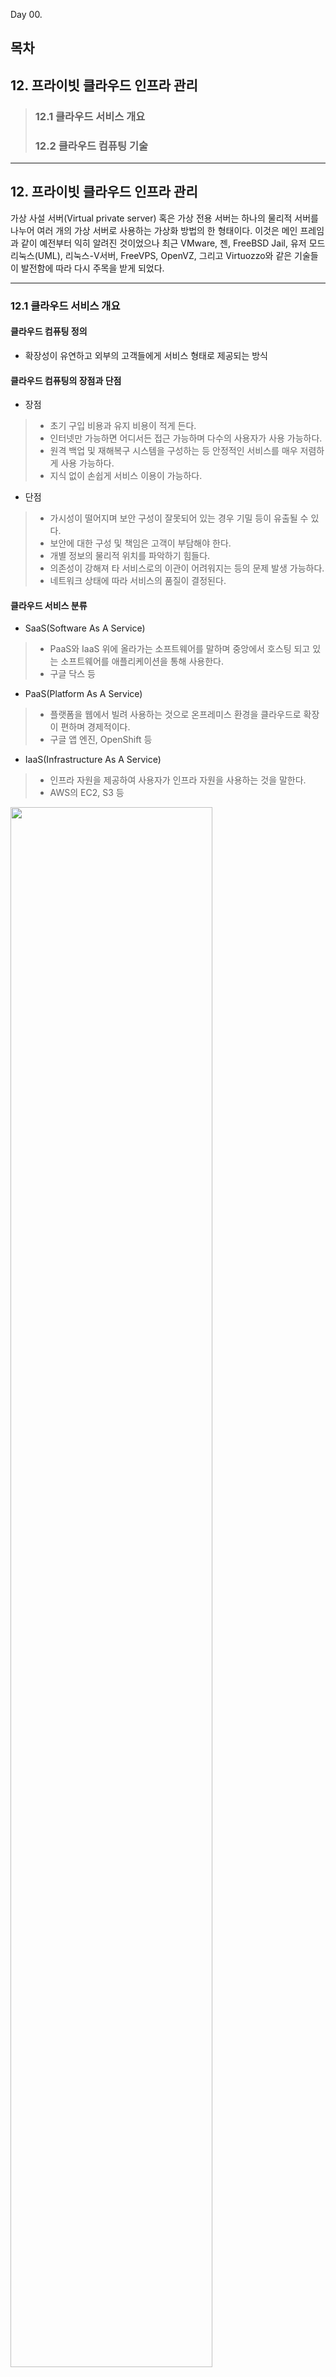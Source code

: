 Day 00.

## 목차
 
## 12. 프라이빗 클라우드 인프라 관리

> ### 12.1 클라우드 서비스 개요
> ### 12.2 클라우드 컴퓨팅 기술

------------
 
  
## 12. 프라이빗 클라우드 인프라 관리


가상 사설 서버(Virtual private server) 혹은 가상 전용 서버는 하나의 물리적 서버를 나누어 여러 개의 가상 서버로 사용하는 가상화 방법의 한 형태이다. 이것은 메인 프레임과 같이 예전부터 익히 알려진 것이었으나 최근 VMware, 젠, FreeBSD Jail, 유저 모드 리눅스(UML), 리눅스-V서버, FreeVPS, OpenVZ, 그리고 Virtuozzo와 같은 기술들이 발전함에 따라 다시 주목을 받게 되었다.

------------


### 12.1 클라우드 서비스 개요

#### 클라우드 컴퓨팅 정의
* 확장성이 유연하고 외부의 고객들에게 서비스 형태로 제공되는 방식


#### 클라우드 컴퓨팅의 장점과 단점
* 장점
> * 초기 구입 비용과 유지 비용이 적게 든다.
> * 인터넷만 가능하면 어디서든 접근 가능하며 다수의 사용자가 사용 가능하다.
> * 원격 백업 및 재해복구 시스템을 구성하는 등 안정적인 서비스를 매우 저렴하게 사용 가능하다.
> * 지식 없이 손쉽게 서비스 이용이 가능하다.


* 단점 
> * 가시성이 떨어지며 보안 구성이 잘못되어 있는 경우 기밀 등이 유출될 수 있다.
> * 보안에 대한 구성 및 책임은 고객이 부담해야 한다.
> * 개별 정보의 물리적 위치를 파악하기 힘들다.
> * 의존성이 강해져 타 서비스로의 이관이 어려워지는 등의 문제 발생 가능하다.
> * 네트워크 상태에 따라 서비스의 품질이 결정된다.




#### 클라우드 서비스 분류
* SaaS(Software As A Service)
> * PaaS와 IaaS 위에 올라가는 소프트웨어를 말하며 중앙에서 호스팅 되고 있는 소프트웨어를 애플리케이션을 통해 사용한다. 
> * 구글 닥스 등

* PaaS(Platform As A Service)
> * 플랫폼을 웹에서 빌려 사용하는 것으로 온프레미스 환경을 클라우드로 확장이 편하며 경제적이다.
> * 구글 앱 엔진, OpenShift 등


* IaaS(Infrastructure As A Service)
> * 인프라 자원을 제공하여 사용자가 인프라 자원을 사용하는 것을 말한다.
> * AWS의 EC2, S3 등


  <img src="https://user-images.githubusercontent.com/56064985/85966254-22800800-b9fa-11ea-9929-c2196955f4c6.png" width="80%"></img>



#### 클라우드 서비스 종류
* 사설 클라우드(Private Cloud)
> * 기업이 자체적으로 구축하고 사용하기 위함(외부 서비스를 위함이 아닌 경우가 많음)
> * 자산을 스스로 보유하고 구축 가능
> * 기존 IT 인프라 자원 활용 가능
> * 소규모로 구축할 때에는 비용이 높음
> * 보안 서비스를 자체적으로 구축해야함


* 공용 클라우드(Public Cloud)
> * 공용 클라우드는 가입 형태의 서비스
> * 대규모 서비스로 구축 시 비용 절감
> * 서비스 제공자가 구축한 보안 서비스 안에서 운용



* 멀티 클라우드(Multi Cloud)




* 하이브리드 클라우드(Hybrid Cloud)
> * 공용 클라우드와 사설 클라우드를 동시에 제공하고 양쪽의 장점만을 선택해 사용할 수 있는 클라우드 서비스이다.


  <img src="https://user-images.githubusercontent.com/56064985/85965743-9caf8d00-b9f8-11ea-9bd0-916b6c04c3c5.png" width="80%"></img>



---


### 12.2 클라우드 컴퓨팅 기술

#### 컨테이너 개요
* 단일 컨트롤 호스트 상에서 여러 개의 고림된 리눅스 시스템들을 실행하기 위한 운영 시스템 레벨 가상화 방법이다.
* 리눅스 커널은 cgroups를 절충하여 가상 머신을 시작할 필요없이 CPU, 메모리, 블록장치, 네트워크 등을 할당한다.


#### 가상화와 컨테이너 비교
* 

  <img src="https://user-images.githubusercontent.com/56064985/85974189-d8098600-ba0f-11ea-8db8-86c2d11c6aee.png" width="60%"></img>




















